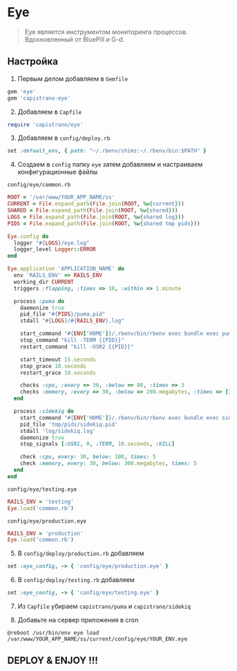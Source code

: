 # Eye

> Eye является инструментом мониторинга процессов. Вдохновленный от BluePill и G-d.


## Настройка

1. Первым делом добавляем в `Gemfile`

  ```ruby
  gem 'eye'
  gem 'capistrano-eye'
  ```
  
2. Добавляем в `Capfile`

  ```ruby
  require 'capistrano/eye'
  ```

3. Добавляем в `config/deploy.rb`

  ```ruby
  set :default_env, { path: "~/.rbenv/shims:~/.rbenv/bin:$PATH" }
  ``` 

4. Создаем в `config` папку `eye` затем добавляем и настраиваем конфигурационные файлы

  `config/eye/common.rb`

  ```ruby
  ROOT = '/var/www/YOUR_APP_NAME/ss'
  CURRENT = File.expand_path(File.join(ROOT, %w{current}))
  SHARED = File.expand_path(File.join(ROOT, %w{shared}))
  LOGS = File.expand_path(File.join(ROOT, %w{shared log}))
  PIDS = File.expand_path(File.join(ROOT, %w{shared tmp pids}))

  Eye.config do
    logger "#{LOGS}/eye.log"
    logger_level Logger::ERROR
  end

  Eye.application 'APPLICATION_NAME' do
    env 'RAILS_ENV' => RAILS_ENV
    working_dir CURRENT
    triggers :flapping, :times => 10, :within => 1.minute

    process :puma do
      daemonize true
      pid_file "#{PIDS}/puma.pid"
      stdall "#{LOGS}/#{RAILS_ENV}.log"

      start_command "#{ENV['HOME']}/.rbenv/bin/rbenv exec bundle exec puma -C #{SHARED}/puma.rb --daemon"
      stop_command "kill -TERM {{PID}}"
      restart_command "kill -USR2 {{PID}}"

      start_timeout 15.seconds
      stop_grace 10.seconds
      restart_grace 10.seconds

      checks :cpu, :every => 30, :below => 80, :times => 3
      checks :memory, :every => 30, :below => 200.megabytes, :times => [3,5]
    end

    process :sidekiq do
      start_command "#{ENV['HOME']}/.rbenv/bin/rbenv exec bundle exec sidekiq --index 0 --environment #{RAILS_ENV}"
      pid_file 'tmp/pids/sidekiq.pid'
      stdall 'log/sidekiq.log'
      daemonize true
      stop_signals [:USR1, 0, :TERM, 10.seconds, :KILL]

      check :cpu, every: 30, below: 100, times: 5
      check :memory, every: 30, below: 300.megabytes, times: 5
    end
  end  
  ```

  `config/eye/testing.eye`

  ```ruby
  RAILS_ENV = 'testing'
  Eye.load('common.rb')
  ```
  
  `config/eye/production.eye`

  ```ruby
  RAILS_ENV = 'production'
  Eye.load('common.rb')
  ```

5. В `config/deploy/production.rb` добавляем

  ```ruby
  set :eye_config, -> { 'config/eye/production.eye' }
  ```

6. В `config/deploy/testing.rb` добавляем

  ```ruby
  set :eye_config, -> { 'config/eye/testing.eye' }
  ```  

7. Из `Capfile` убираем `capistrano/puma` и `capistrano/sidekiq`

8. Добавьте на сервер приложения в cron

  ```
  @reboot /usr/bin/env eye load /var/www/YOUR_APP_NAME/ss/current/config/eye/YOUR_ENV.eye
  ```

## DEPLOY & ENJOY !!!
